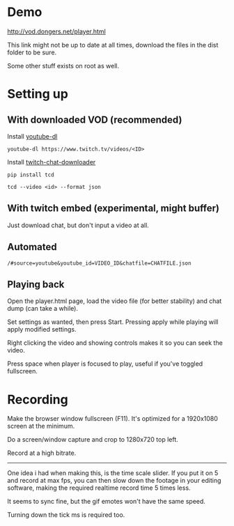 # Demo

http://vod.dongers.net/player.html

This link might not be up to date at all times, download the files in the dist folder to be sure.

Some other stuff exists on root as well.

# Setting up

## With downloaded VOD (recommended)

Install [youtube-dl](https://youtube-dl.org)

`youtube-dl https://www.twitch.tv/videos/<ID>`

Install [twitch-chat-downloader](https://github.com/PetterKraabol/Twitch-Chat-Downloader)

`pip install tcd`

`tcd --video <id> --format json`

## With twitch embed (experimental, might buffer)

Just download chat, but don't input a video at all.

## Automated

`/#source=youtube&youtube_id=VIDEO_ID&chatfile=CHATFILE.json`

## Playing back

Open the player.html page, load the video file (for better stability) and chat dump (can take a while).

Set settings as wanted, then press Start. Pressing apply while playing will apply modified settings.

Right clicking the video and showing controls makes it so you can seek the video.

Press space when player is focused to play, useful if you've toggled fullscreen.

# Recording

Make the browser window fullscreen (F11). It's optimized for a 1920x1080 screen at the minimum.

Do a screen/window capture and crop to 1280x720 top left.

Record at a high bitrate.

---

One idea i had when making this, is the time scale slider. If you put it on 5 and record at max fps, you can then slow down the footage in your editing software, making the required realtime record time 5 times less.

It seems to sync fine, but the gif emotes won't have the same speed.

Turning down the tick ms is required too.
